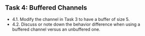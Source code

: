 ## Task 4: Buffered Channels

- 4.1. Modify the channel in Task 3 to have a buffer of size 5.
- 4.2. Discuss or note down the behavior difference when using a buffered channel versus an unbuffered one.